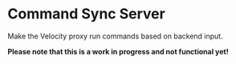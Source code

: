 # Command Sync Server

Make the Velocity proxy run commands based on backend input.

**Please note that this is a work in progress and not functional yet!**
